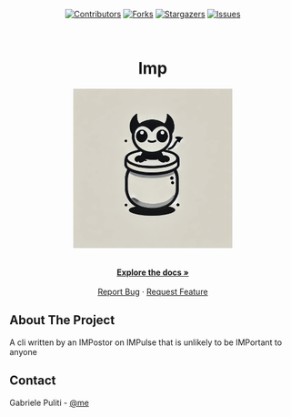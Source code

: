 <div align='center'>
  
[![Contributors][contributors-shield]][contributors-url]
[![Forks][forks-shield]][forks-url]
[![Stargazers][stars-shield]][stars-url]
[![Issues][issues-shield]][issues-url]

</div>

<!-- PROJECT LOGO -->
<br />
<div align="center">
  <h1>Imp</h1>
  
  <a href="https://github.com/Wabri/Imp">
    <img src="resources/logo.jpg" alt="Logo" width="280" height="280">
  </a>

  <p align="center">
    <br />
    <a href="https://github.com/Wabri/Imp/wiki"><strong>Explore the docs »</strong></a>
    <br />
    <br />
    <a href="https://github.com/Wabri/Imp/issues">Report Bug</a>
    ·
    <a href="https://github.com/Wabri/Imp/issues">Request Feature</a>
  </p>
</div>

<!-- ABOUT THE PROJECT -->

## About The Project

A cli written by an IMPostor on IMPulse that is unlikely to be IMPortant to anyone

<!-- CONTACT -->

## Contact

Gabriele Puliti - [@me](mailto:gabriele.puliti+github@proton.me)

<!-- MARKDOWN LINKS & IMAGES -->
<!-- https://www.markdownguide.org/basic-syntax/#reference-style-links -->

[contributors-shield]: https://img.shields.io/github/contributors/Wabri/imp.svg?style=for-the-badge
[contributors-url]: https://github.com/Wabri/imp/graphs/contributors
[forks-shield]: https://img.shields.io/github/forks/Wabri/imp.svg?style=for-the-badge
[forks-url]: https://github.com/Wabri/imp/network/members
[stars-shield]: https://img.shields.io/github/stars/Wabri/imp?style=for-the-badge
[stars-url]: https://github.com/Wabri/imp/stargazers
[issues-shield]: https://img.shields.io/github/issues/Wabri/imp.svg?style=for-the-badge
[issues-url]: https://github.com/Wabri/imp/issues

